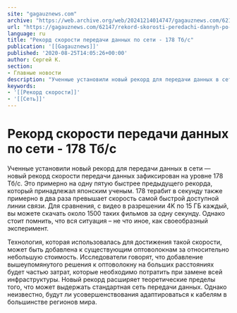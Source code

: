 ```yaml
---
site: "gagauznews.com"
archive: "https://web.archive.org/web/20241214014747/gagauznews.com/62147/rekord-skorosti-peredachi-dannyh-po-seti-178-tb-s.html"
url: "https://gagauznews.com/62147/rekord-skorosti-peredachi-dannyh-po-seti-178-tb-s.html"
language: ru
title: "Рекорд скорости передачи данных по сети - 178 Тб/с"
publication: '[[Gagauznews]]'
published: '2020-08-25T14:05:26+00:00'
author: Сергей К.
section:
- Главные новости
description: "Ученные установили новый рекорд для передачи данных в сети — новый рекорд скорости передачи данных зафиксирован на уровне 178 Тб/с. Это примерно на одну пятую быстрее предыдущего рекорда, который принадлежал японским ученым. 178 терабит в секунду также примерно в два раза превышает скорость самой быстрой доступной линии связи. Для сравнения, с видео в разрешении 4K по 15 ГБ каждый, вы можете скачать около 1500 таких фильмов за одну секунду. Однако стоит помнить, что вся ситуация – не что иное, как своеобразный эксперимент. Технология, которая использовалась для достижения такой скорости, может быть добавлена к существующим оптоволокнам за относительно небольшую стоимость. Исследователи […]"
keywords:
- '[[Рекорд скорости]]'
- '[[Сеть]]'
---
```


# Рекорд скорости передачи данных по сети - 178 Тб/с

Ученные установили новый рекорд для передачи данных в сети — новый рекорд скорости передачи данных зафиксирован на уровне 178 Тб/с. Это примерно на одну пятую быстрее предыдущего рекорда, который принадлежал японским ученым. 178 терабит в секунду также примерно в два раза превышает скорость самой быстрой доступной линии связи. Для сравнения, с видео в разрешении 4K по 15 ГБ каждый, вы можете скачать около 1500 таких фильмов за одну секунду. Однако стоит помнить, что вся ситуация – не что иное, как своеобразный эксперимент.

Технология, которая использовалась для достижения такой скорости, может быть добавлена к существующим оптоволокнам за относительно небольшую стоимость. Исследователи говорят, что добавление вышеупомянутого решения к оптоволокну на больших расстояниях будет частью затрат, которые необходимо потратить при замене всей инфраструктуры. Новый рекорд расширяет теоретические пределы того, что может выдержать стандартная сеть передачи данных. Однако неизвестно, будут ли усовершенствования адаптироваться к кабелям в большинстве регионов мира.